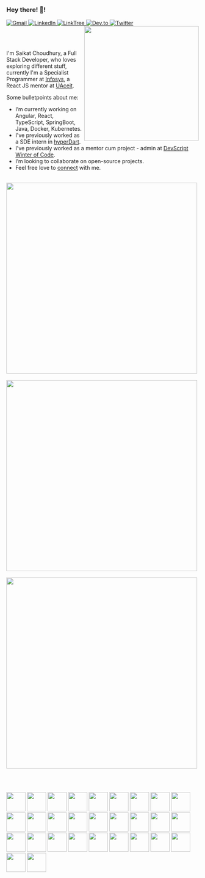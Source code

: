 ### Hey there! 👋!

<div align="left">
 
  <a href="mailto:saikat.choudhury.official@gmail.com">
    <img
      src="https://img.shields.io/badge/Gmail-D14836?style=for-the-badge&logo=gmail&logoColor=white"
      alt="Gmail"
    />
  </a>
  <a href="https://www.linkedin.com/in/saikat-c-3b9878110/">
    <img
      src="https://img.shields.io/badge/LinkedIn-0077B5?style=for-the-badge&logo=linkedin&logoColor=white"
      alt="LinkedIn"
    />
  </a>
   <a href="https://linktr.ee/saikat.choudhury">
    <img
      src="https://img.shields.io/badge/linktree-39E09B?style=for-the-badge&logo=linktree&logoColor=white"
      alt="LinkTree"
    />
  </a>
  <a href="https://dev.to/saikat98">
    <img
      src="https://img.shields.io/badge/dev.to-0A0A0A?style=for-the-badge&logo=devdotto&logoColor=white"
      alt="Dev.to"
    />
  </a>
  <a href="https://twitter.com/Saikat_c03">
    <img
      src="https://img.shields.io/badge/Twitter-1DA1F2?style=for-the-badge&logo=twitter&logoColor=white"
      alt="Twitter"
    />
  </a>
  
  <a target="_blank" href="https://app.daily.dev/Saikat">
    <img src="https://api.daily.dev/devcards/e62924fd5807455791f6aff36a7bf54b.png?r=nww" 
         width="300" 
         align="right"/>
  </a>
</div>

<br/>  <br/>

I'm Saikat Choudhury, a Full Stack Developer, who loves exploring different stuff, currently I'm a Specialist Programmer at [Infosys](https://www.infosys.com), a React JS mentor at [UAceit](https://uaceit.com).

Some bulletpoints about me:

- I’m currently working on Angular, React, TypeScript, SpringBoot, Java, Docker, Kubernetes.
- I've previously worked as a SDE intern in [hyperDart](https://hyperdart.com). 
- I've previously worked as a mentor cum project - admin at [DevScript Winter of Code](https://devscript.tech/woc/).
- I’m looking to collaborate on open-source projects.
- Feel free love to [connect](https://topmate.io/saikat) with me.

<div>
 <br/>
  <img width=500 src="https://github-readme-stats.vercel.app/api?username=Saikat-98&theme=dracula&show_icons=true&hide_border=true"/>
  <br/>  <br/>
  <img width=500 src="https://github-readme-streak-stats.herokuapp.com/?user=Saikat-98&theme=radical&hide_border=true"/>
    <br/>  <br/>
  <img width=500 src="https://github-readme-stats.vercel.app/api/top-langs?username=Saikat-98&theme=bear&layout=compact&hide_border=true"/>
</div>

<br/>  <br/>
  
<div>
  <img height=50 src="https://cdn.jsdelivr.net/gh/devicons/devicon/icons/angularjs/angularjs-original.svg"/>
  <img height=50 src="https://cdn.jsdelivr.net/gh/devicons/devicon/icons/javascript/javascript-original.svg" />
  <img height=50 src="https://cdn.jsdelivr.net/gh/devicons/devicon/icons/react/react-original.svg" />
  <img height=50 src="https://cdn.jsdelivr.net/gh/devicons/devicon/icons/typescript/typescript-original.svg" />
  <img height=50 src="https://cdn.jsdelivr.net/gh/devicons/devicon/icons/webpack/webpack-original.svg" />
  <img height=50 src="https://cdn.jsdelivr.net/gh/devicons/devicon/icons/nodejs/nodejs-plain-wordmark.svg" />
  <img height=50 src="https://cdn.jsdelivr.net/gh/devicons/devicon/icons/graphql/graphql-plain.svg" />
  <img height=50 src="https://cdn.jsdelivr.net/gh/devicons/devicon/icons/storybook/storybook-original.svg" />
  
  <img height=50 src="https://cdn.jsdelivr.net/gh/devicons/devicon/icons/spring/spring-original.svg" />
  <img height=50 src="https://cdn.jsdelivr.net/gh/devicons/devicon/icons/java/java-original.svg"/>
  <img height=50 src="https://cdn.jsdelivr.net/gh/devicons/devicon/icons/cplusplus/cplusplus-original.svg" />
  <img height=50 src="https://cdn.jsdelivr.net/gh/devicons/devicon/icons/c/c-original.svg" />
  <img height=50 src="https://cdn.jsdelivr.net/gh/devicons/devicon/icons/kotlin/kotlin-original.svg" />
  
  <img height=50 src="https://cdn.jsdelivr.net/gh/devicons/devicon/icons/html5/html5-original.svg" />
  <img height=50 src="https://cdn.jsdelivr.net/gh/devicons/devicon/icons/css3/css3-original.svg" />
  <img height=50 src="https://cdn.jsdelivr.net/gh/devicons/devicon/icons/sass/sass-original.svg" />
  <img height=50 src="https://cdn.jsdelivr.net/gh/devicons/devicon/icons/bootstrap/bootstrap-original.svg" />
  <img height=50 src="https://cdn.jsdelivr.net/gh/devicons/devicon/icons/materialui/materialui-original.svg" />

  <img height=50 src="https://cdn.jsdelivr.net/gh/devicons/devicon/icons/git/git-original.svg" />
  <img height=50 src="https://cdn.jsdelivr.net/gh/devicons/devicon/icons/apachekafka/apachekafka-original.svg" />
  <img height=50 src="https://cdn.jsdelivr.net/gh/devicons/devicon/icons/postgresql/postgresql-original.svg" />
  <img height=50 src="https://cdn.jsdelivr.net/gh/devicons/devicon/icons/mongodb/mongodb-original.svg" />
  <img height=50 src="https://cdn.jsdelivr.net/gh/devicons/devicon/icons/mysql/mysql-original.svg" />
  <img height=50 src="https://cdn.jsdelivr.net/gh/devicons/devicon/icons/firebase/firebase-plain.svg" />
  <img height=50 src="https://cdn.jsdelivr.net/gh/devicons/devicon/icons/redis/redis-original.svg" />
  
  <img height=50 src="https://cdn.jsdelivr.net/gh/devicons/devicon/icons/yarn/yarn-original.svg" />
  <img height=50 src="https://cdn.jsdelivr.net/gh/devicons/devicon/icons/npm/npm-original-wordmark.svg" />
  <img height=50 src="https://cdn.jsdelivr.net/gh/devicons/devicon/icons/jenkins/jenkins-plain.svg" />
  <img height=50 src="https://cdn.jsdelivr.net/gh/devicons/devicon/icons/docker/docker-original.svg" />
 </div>
